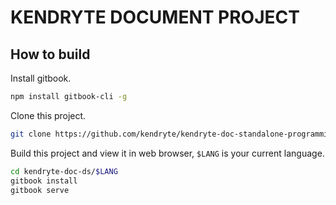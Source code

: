 # KENDRYTE DOCUMENT PROJECT

## How to build

Install gitbook.

```bash
npm install gitbook-cli -g
```

Clone this project.

```bash
git clone https://github.com/kendryte/kendryte-doc-standalone-programming-guide.git
```

Build this project and view it in web browser, ``$LANG`` is your current language.

```bash
cd kendryte-doc-ds/$LANG
gitbook install
gitbook serve
```
